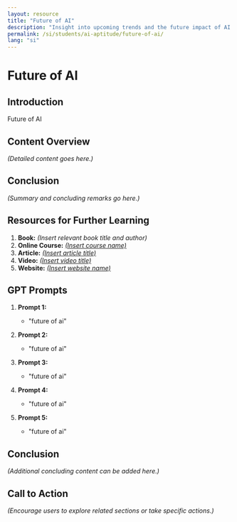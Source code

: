 ```yaml
---
layout: resource
title: "Future of AI"
description: "Insight into upcoming trends and the future impact of AI on society and various industries."
permalink: /si/students/ai-aptitude/future-of-ai/
lang: "si"
---
```


# Future of AI

## Introduction
Future of AI

## Content Overview
*(Detailed content goes here.)*

## Conclusion
*(Summary and concluding remarks go here.)*

## Resources for Further Learning

1. **Book:** *(Insert relevant book title and author)*
2. **Online Course:** [*(Insert course name)*](#)
3. **Article:** [*(Insert article title)*](#)
4. **Video:** [*(Insert video title)*](#)
5. **Website:** [*(Insert website name)*](#)

## GPT Prompts

1. **Prompt 1:**
   - "future of ai"

2. **Prompt 2:**
   - "future of ai"

3. **Prompt 3:**
   - "future of ai"

4. **Prompt 4:**
   - "future of ai"

5. **Prompt 5:**
   - "future of ai"

## Conclusion
*(Additional concluding content can be added here.)*

## Call to Action
*(Encourage users to explore related sections or take specific actions.)*
